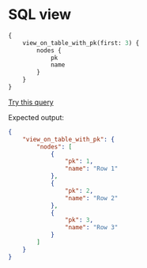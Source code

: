 # SQL view

```graphql
{
    view_on_table_with_pk(first: 3) {
        nodes {
            pk
            name
        }
    }
}
```
[Try this query](https://datasette-graphql-demo.datasette.io/graphql/fixtures?query=%0A%7B%0A%20%20%20%20view_on_table_with_pk%28first%3A%203%29%20%7B%0A%20%20%20%20%20%20%20%20nodes%20%7B%0A%20%20%20%20%20%20%20%20%20%20%20%20pk%0A%20%20%20%20%20%20%20%20%20%20%20%20name%0A%20%20%20%20%20%20%20%20%7D%0A%20%20%20%20%7D%0A%7D%0A)

Expected output:

```json
{
    "view_on_table_with_pk": {
        "nodes": [
            {
                "pk": 1,
                "name": "Row 1"
            },
            {
                "pk": 2,
                "name": "Row 2"
            },
            {
                "pk": 3,
                "name": "Row 3"
            }
        ]
    }
}
```
